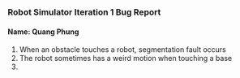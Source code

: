 ### Robot Simulator Iteration 1 Bug Report

#### Name: Quang Phung

1. When an obstacle touches a robot, segmentation fault occurs
2. The robot sometimes has a weird motion when touching a base
3. 
